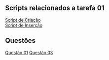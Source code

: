 ## Scripts relacionados a tarefa 01

[Script de Criação](./tarefa01-create.sql)
<br>
[Script de Inserção](./tarefa01-inserts.sql)

## Questões
[Questão 01](tarefa01-q01.sql)
[Questão 03](tarefa01-q03.sql)